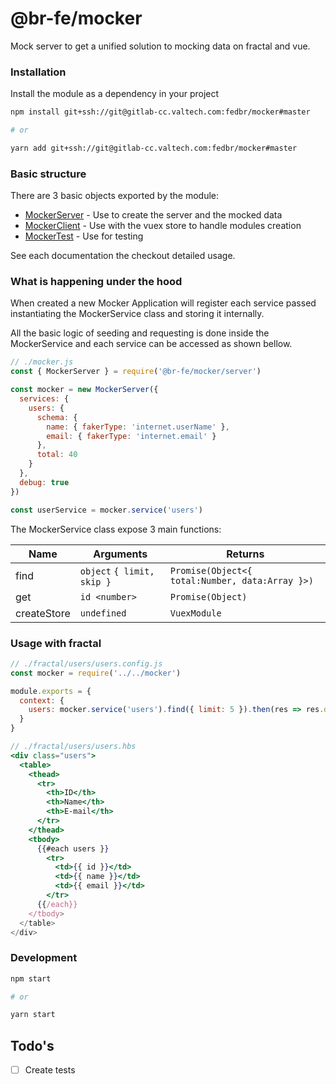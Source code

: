 # @br-fe/mocker

Mock server to get a unified solution to mocking data on fractal and vue.


### Installation

Install the module as a dependency in your project

```bash
npm install git+ssh://git@gitlab-cc.valtech.com:fedbr/mocker#master

# or

yarn add git+ssh://git@gitlab-cc.valtech.com:fedbr/mocker#master
```

### Basic structure

There are 3 basic objects exported by the module:
- [MockerServer](MockerServer.md) - Use to create the server and the mocked data
- [MockerClient](MockerClient.md) - Use with the vuex store to handle modules creation
- [MockerTest](MockerTest.md) - Use for testing

See each documentation the checkout detailed usage.

### What is happening under the hood

When created a new Mocker Application will register each service passed instantiating the MockerService class and storing it internally.

All the basic logic of seeding and requesting is done inside the MockerService and each service can be accessed as shown bellow.

```js
// ./mocker.js
const { MockerServer } = require('@br-fe/mocker/server')

const mocker = new MockerServer({
  services: {
    users: {
      schema: {
        name: { fakerType: 'internet.userName' },
        email: { fakerType: 'internet.email' }
      },
      total: 40
    }
  },
  debug: true
})

const userService = mocker.service('users')
```

The MockerService class expose 3 main functions:

| Name | Arguments | Returns |
|------|-----------|---------|
| find | `object` `{ limit, skip }` | `Promise(Object<{ total:Number, data:Array }>)`
| get  | `id <number>`  | `Promise(Object)`
| createStore  | `undefined`  | `VuexModule`


### Usage with fractal

```js
// ./fractal/users/users.config.js
const mocker = require('../../mocker')

module.exports = {
  context: {
    users: mocker.service('users').find({ limit: 5 }).then(res => res.data)
  }
}
```

```jsx
// ./fractal/users/users.hbs
<div class="users">
  <table>
    <thead>
      <tr>
        <th>ID</th>
        <th>Name</th>
        <th>E-mail</th>
      </tr>
    </thead>
    <tbody>
      {{#each users }}
        <tr>
          <td>{{ id }}</td>
          <td>{{ name }}</td>
          <td>{{ email }}</td>
        </tr>
      {{/each}}
    </tbody>
  </table>
</div>

```

### Development

```bash
npm start

# or

yarn start
```

## Todo's
- [ ] Create tests
